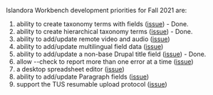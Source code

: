 Islandora Workbench development priorities for Fall 2021 are:

1. ability to create taxonomy terms with fields ([issue](https://github.com/mjordan/islandora_workbench/issues/111)) - Done.
1. ability to create hierarchical taxonomy terms ([issue](https://github.com/mjordan/islandora_workbench/issues/236)) - Done.
1. ability to add/update remote video and audio ([issue](https://github.com/mjordan/islandora_workbench/issues/252))
1. ability to add/update multilingual field data ([issue](https://github.com/mjordan/islandora_workbench/issues/259))
1. ability to add/update a non-base Drupal title field ([issue](https://github.com/mjordan/islandora_workbench/issues/295)) - Done.
1. allow --check to report more than one error at a time ([issue](https://github.com/mjordan/islandora_workbench/issues/268))
1. a desktop spreadsheet editor ([issue](https://github.com/mjordan/islandora_workbench/issues/8))
1. ability to add/update Paragraph fields ([issue](https://github.com/mjordan/islandora_workbench/issues/292))
1. support the TUS resumable upload protocol ([issue](https://github.com/mjordan/islandora_workbench/issues/49))
